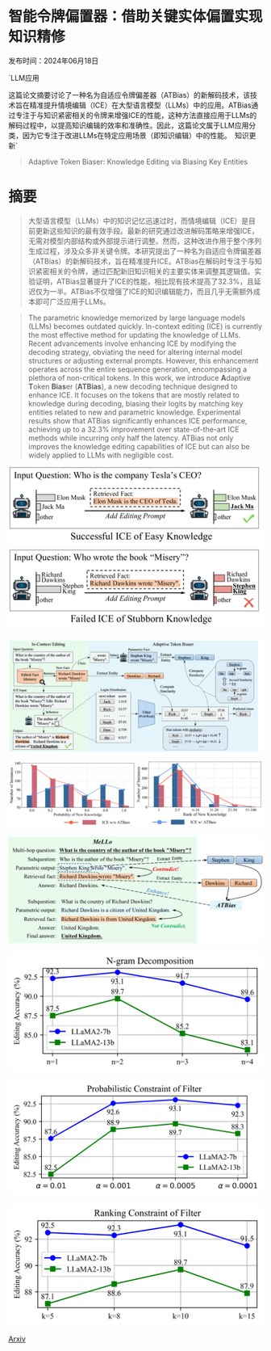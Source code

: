 # 智能令牌偏置器：借助关键实体偏置实现知识精修

发布时间：2024年06月18日

`LLM应用

这篇论文摘要讨论了一种名为自适应令牌偏差器（ATBias）的新解码技术，该技术旨在精准提升情境编辑（ICE）在大型语言模型（LLMs）中的应用。ATBias通过专注于与知识紧密相关的令牌来增强ICE的性能，这种方法直接应用于LLMs的解码过程中，以提高知识编辑的效率和准确性。因此，这篇论文属于LLM应用分类，因为它专注于改进LLMs在特定应用场景（即知识编辑）中的性能。` `知识更新`

> Adaptive Token Biaser: Knowledge Editing via Biasing Key Entities

# 摘要

> 大型语言模型（LLMs）中的知识记忆迅速过时，而情境编辑（ICE）是目前更新这些知识的最有效手段。最新的研究通过改进解码策略来增强ICE，无需对模型内部结构或外部提示进行调整。然而，这种改进作用于整个序列生成过程，涉及众多非关键令牌。本研究提出了一种名为自适应令牌偏差器（ATBias）的新解码技术，旨在精准提升ICE。ATBias在解码时专注于与知识紧密相关的令牌，通过匹配新旧知识相关的主要实体来调整其逻辑值。实验证明，ATBias显著提升了ICE的性能，相比现有技术提高了32.3%，且延迟仅为一半。ATBias不仅增强了ICE的知识编辑能力，而且几乎无需额外成本即可广泛应用于LLMs。

> The parametric knowledge memorized by large language models (LLMs) becomes outdated quickly. In-context editing (ICE) is currently the most effective method for updating the knowledge of LLMs. Recent advancements involve enhancing ICE by modifying the decoding strategy, obviating the need for altering internal model structures or adjusting external prompts. However, this enhancement operates across the entire sequence generation, encompassing a plethora of non-critical tokens. In this work, we introduce $\textbf{A}$daptive $\textbf{T}$oken $\textbf{Bias}$er ($\textbf{ATBias}$), a new decoding technique designed to enhance ICE. It focuses on the tokens that are mostly related to knowledge during decoding, biasing their logits by matching key entities related to new and parametric knowledge. Experimental results show that ATBias significantly enhances ICE performance, achieving up to a 32.3% improvement over state-of-the-art ICE methods while incurring only half the latency. ATBias not only improves the knowledge editing capabilities of ICE but can also be widely applied to LLMs with negligible cost.

![智能令牌偏置器：借助关键实体偏置实现知识精修](../../../paper_images/2406.12468/x1.png)

![智能令牌偏置器：借助关键实体偏置实现知识精修](../../../paper_images/2406.12468/x2.png)

![智能令牌偏置器：借助关键实体偏置实现知识精修](../../../paper_images/2406.12468/x3.png)

![智能令牌偏置器：借助关键实体偏置实现知识精修](../../../paper_images/2406.12468/x4.png)

![智能令牌偏置器：借助关键实体偏置实现知识精修](../../../paper_images/2406.12468/ablation_1.png)

![智能令牌偏置器：借助关键实体偏置实现知识精修](../../../paper_images/2406.12468/ablation_2.png)

![智能令牌偏置器：借助关键实体偏置实现知识精修](../../../paper_images/2406.12468/ablation_3.png)

[Arxiv](https://arxiv.org/abs/2406.12468)